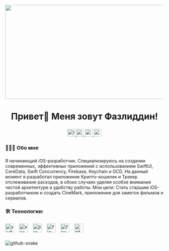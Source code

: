 <br clear="both">

<div align="center">
  <img height="300" width="600" src="https://user-images.githubusercontent.com/74038190/225813708-98b745f2-7d22-48cf-9150-083f1b00d6c9.gif"  />
</div>

###

<h1 align="center">Привет👋 Меня зовут Фазлиддин!</h1>

###

<div align="center">
  <a href="https://www.linkedin.com/in/yuldshev/" target="_blank">
    <img src="https://img.shields.io/static/v1?message=LinkedIn&logo=linkedin&label=&color=0077B5&logoColor=white&labelColor=&style=for-the-badge" height="24" alt="linkedin logo"  />
  </a>
  <a href="https://t.me/yuld_shev" target="_blank">
    <img src="https://img.shields.io/static/v1?message=Telegram&logo=telegram&label=&color=2CA5E0&logoColor=white&labelColor=&style=for-the-badge" height="24" alt="telegram logo"  />
  </a>
  <a href="ikrom921@gmail.com" target="_blank">
    <img src="https://img.shields.io/static/v1?message=Gmail&logo=gmail&label=&color=D14836&logoColor=white&labelColor=&style=for-the-badge" height="24" alt="gmail logo"  />
  </a>
  <a href="https://stackoverflow.com/users/29592422/yuldashev" target="_blank">
    <img src="https://img.shields.io/static/v1?message=Stackoverflow&logo=stackoverflow&label=&color=FE7A16&logoColor=white&labelColor=&style=for-the-badge" height="24" alt="stackoverflow logo"  />
  </a>
</div>

###

<h3 align="left">👨🏽‍💻  Обо мне</h3>

###

<p align="left">Я начинающий iOS-разработчик. Специализируюсь на создании современных, эффективных приложений с использованием SwiftUI, CoreData, Swift Concurrency, Firebase, Keychain и GCD.
На данный момент я разработал приложение Крипто-кошелек и Трекер отслеживание расходов, в обоих случаях уделяя особое внимание чистой архитектуре и удобству работы.
Мои цели: Стать старшим iOS-разработчиком и создать CineMark, приложение для заметок фильмов и сериалов.
</p>

###

<h3 align="left">🛠 Технологии:</h3>

###

<p align="left">
  <img src="https://cdn.jsdelivr.net/gh/devicons/devicon/icons/swift/swift-original.svg" style="height:28px; margin-right:12px;" alt="swift logo" />
  <img src="https://cdn.jsdelivr.net/gh/devicons/devicon/icons/xcode/xcode-original.svg" style="height:28px; margin-right:12px;" alt="xcode logo" />
  <img src="https://cdn.jsdelivr.net/gh/devicons/devicon/icons/jira/jira-original.svg" style="height:28px; margin-right:12px;" alt="jira logo" />
  <img src="https://cdn.jsdelivr.net/gh/devicons/devicon/icons/figma/figma-original.svg" style="height:28px; margin-right:12px;" alt="figma logo" />
  <img src="https://cdn.jsdelivr.net/gh/devicons/devicon/icons/firebase/firebase-plain.svg" style="height:28px; margin-right:12px;" alt="firebase logo" />
  <img src="https://cdn.jsdelivr.net/gh/devicons/devicon/icons/github/github-original.svg" style="height:28px;" alt="github logo" />
</p>

###

<picture>
  <source media="(prefers-color-scheme: dark)" srcset="https://raw.githubusercontent.com/tobiasmeyhoefer/tobiasmeyhoefer/output/github-snake-dark.svg" />
  <source media="(prefers-color-scheme: light)" srcset="https://raw.githubusercontent.com/tobiasmeyhoefer/tobiasmeyhoefer/output/github-snake.svg" />
  <img alt="github-snake" src="https://raw.githubusercontent.com/tobiasmeyhoefer/tobiasmeyhoefer/output/github-snake.svg" />
</picture>

###
